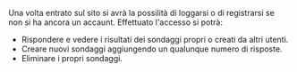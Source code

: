 Una volta entrato sul sito si avrà la possilità di loggarsi o di registrarsi se non si ha ancora un accaunt.
Effettuato l'accesso si potrà:
- Rispondere e vedere i risultati dei sondaggi propri o creati da altri utenti.
- Creare nuovi sondaggi aggiungendo un qualunque numero di risposte.
- Eliminare i propri sondaggi.
